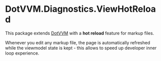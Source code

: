 # DotVVM.Diagnostics.ViewHotReload

This package extends [DotVVM](https://github.com/riganti/dotvvm) with a **hot reload** feature for markup files. 

Whenever you edit any markup file, the page is automatically refreshed while the viewmodel state is kept - this allows to speed up developer inner loop experience.
